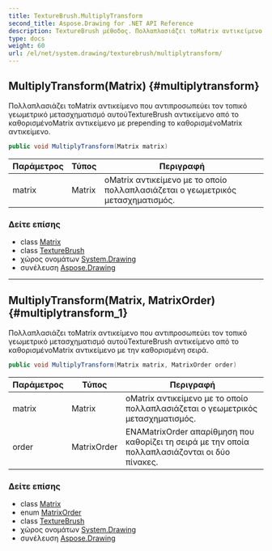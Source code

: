 ```yaml
---
title: TextureBrush.MultiplyTransform
second_title: Aspose.Drawing for .NET API Reference
description: TextureBrush μέθοδος. Πολλαπλασιάζει τοMatrix αντικείμενο που αντιπροσωπεύει τον τοπικό γεωμετρικό μετασχηματισμό αυτούTextureBrush αντικείμενο από το καθορισμένοMatrix αντικείμενο με prepending το καθορισμένοMatrix αντικείμενο.
type: docs
weight: 60
url: /el/net/system.drawing/texturebrush/multiplytransform/
---
```

## MultiplyTransform(Matrix) {#multiplytransform}

Πολλαπλασιάζει τοMatrix αντικείμενο που αντιπροσωπεύει τον τοπικό γεωμετρικό μετασχηματισμό αυτούTextureBrush αντικείμενο από το καθορισμένοMatrix αντικείμενο με prepending το καθορισμένοMatrix αντικείμενο.

```csharp
public void MultiplyTransform(Matrix matrix)
```

| Παράμετρος | Τύπος | Περιγραφή |
| --- | --- | --- |
| matrix | Matrix | οMatrix αντικείμενο με το οποίο πολλαπλασιάζεται ο γεωμετρικός μετασχηματισμός. |

### Δείτε επίσης

* class [Matrix](../../../system.drawing.drawing2d/matrix/)
* class [TextureBrush](../)
* χώρος ονομάτων [System.Drawing](../../texturebrush/)
* συνέλευση [Aspose.Drawing](../../../)

---

## MultiplyTransform(Matrix, MatrixOrder) {#multiplytransform_1}

Πολλαπλασιάζει τοMatrix αντικείμενο που αντιπροσωπεύει τον τοπικό γεωμετρικό μετασχηματισμό αυτούTextureBrush αντικείμενο από το καθορισμένοMatrix αντικείμενο με την καθορισμένη σειρά.

```csharp
public void MultiplyTransform(Matrix matrix, MatrixOrder order)
```

| Παράμετρος | Τύπος | Περιγραφή |
| --- | --- | --- |
| matrix | Matrix | οMatrix αντικείμενο με το οποίο πολλαπλασιάζεται ο γεωμετρικός μετασχηματισμός. |
| order | MatrixOrder | ΕΝΑMatrixOrder απαρίθμηση που καθορίζει τη σειρά με την οποία πολλαπλασιάζονται οι δύο πίνακες. |

### Δείτε επίσης

* class [Matrix](../../../system.drawing.drawing2d/matrix/)
* enum [MatrixOrder](../../../system.drawing.drawing2d/matrixorder/)
* class [TextureBrush](../)
* χώρος ονομάτων [System.Drawing](../../texturebrush/)
* συνέλευση [Aspose.Drawing](../../../)


